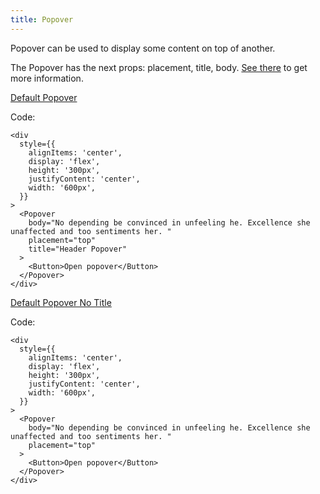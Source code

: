 ```yaml
---
title: Popover
---
```


Popover can be used to display some content on top of another.

The Popover has the next props: placement, title, body. [See there](/storybook/?path=/docs/core-popover--docs) to get more information.

[Default Popover](/storybook/?path=/story/core-popover--default-popover)

Code:

```tsx
<div
  style={{
    alignItems: 'center',
    display: 'flex',
    height: '300px',
    justifyContent: 'center',
    width: '600px',
  }}
>
  <Popover
    body="No depending be convinced in unfeeling he. Excellence she unaffected and too sentiments her. "
    placement="top"
    title="Header Popover"
  >
    <Button>Open popover</Button>
  </Popover>
</div>
```

[Default Popover No Title](/storybook/?path=/story/core-popover--default-popover-no-title)

Code:

```tsx
<div
  style={{
    alignItems: 'center',
    display: 'flex',
    height: '300px',
    justifyContent: 'center',
    width: '600px',
  }}
>
  <Popover
    body="No depending be convinced in unfeeling he. Excellence she unaffected and too sentiments her. "
    placement="top"
  >
    <Button>Open popover</Button>
  </Popover>
</div>
```
